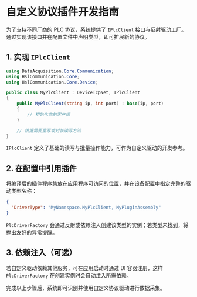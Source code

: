 # 自定义协议插件开发指南

为了支持不同厂商的 PLC 协议，系统提供了 `IPlcClient` 接口与反射驱动工厂。通过实现该接口并在配置文件中声明类型，即可扩展新的协议。

## 1. 实现 `IPlcClient`

```csharp
using DataAcquisition.Core.Communication;
using HslCommunication.Core;
using HslCommunication.Core.Device;

public class MyPlcClient : DeviceTcpNet, IPlcClient
{
    public MyPlcClient(string ip, int port) : base(ip, port)
    {
        // 初始化你的客户端
    }

    // 根据需要重写或封装读写方法
}
```

`IPlcClient` 定义了基础的读写与批量操作能力，可作为自定义驱动的开发参考。

## 2. 在配置中引用插件

将编译后的插件程序集放在应用程序可访问的位置，并在设备配置中指定完整的驱动类型名称：

```json
{
  "DriverType": "MyNamespace.MyPlcClient, MyPluginAssembly"
}
```

`PlcDriverFactory` 会通过反射或依赖注入创建该类型的实例；若类型未找到，将抛出友好的异常提醒。

## 3. 依赖注入（可选）

若自定义驱动依赖其他服务，可在应用启动时通过 DI 容器注册，这样 `PlcDriverFactory` 在创建实例时会自动注入所需依赖。

完成以上步骤后，系统即可识别并使用自定义协议驱动进行数据采集。
